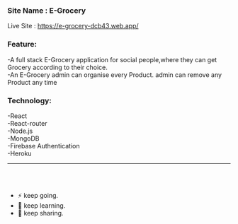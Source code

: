 ### Site Name : E-Grocery

Live Site : https://e-grocery-dcb43.web.app/
<br> 

### Feature:  
-A full stack E-Grocery application for social people,where they can get Grocery according to their choice. 
<br/>
-An E-Grocery admin can organise every Product. admin can remove any Product  any time
<br/>

### Technology: 
 -React
 <br/>
 -React-router
 <br/>
 -Node.js
 <br/>
 -MongoDB
 <br/>
 -Firebase Authentication
 <br/>
 -Heroku 
 
<hr> 
<br>
<br> 

- ⚡ keep going.
- 🌱 keep learning.
- 💬 keep sharing.
